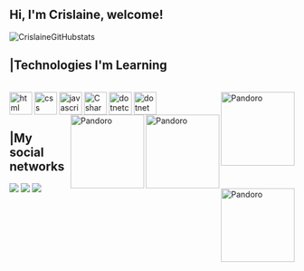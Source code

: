 ## Hi, I'm Crislaine, welcome!

![CrislaineGitHubstats](https://github-readme-stats.vercel.app/api?username=CrislainePaula&show_icons=true&theme=dracula)

## |Technologies I'm Learning ##
<div style="display: inline_block;"><br>
        <img align= "center" alt="html" src="https://cdn.jsdelivr.net/gh/devicons/devicon/icons/html5/html5-original.svg" width="40" height="40">
        <img align= "center" alt="css" src="https://cdn.jsdelivr.net/gh/devicons/devicon/icons/css3/css3-original.svg"  width="40" height="40">
        <img align= "center" alt="javascript" src="https://cdn.jsdelivr.net/gh/devicons/devicon/icons/javascript/javascript-original.svg" width="40" height="40">
        <img align= "center" alt="C sharp" src="https://cdn.jsdelivr.net/gh/devicons/devicon/icons/csharp/csharp-original.svg" width="40" height="40">
        <img align= "center" alt="dotnetcore" src="https://cdn.jsdelivr.net/gh/devicons/devicon/icons/dotnetcore/dotnetcore-original.svg" width="40" height="40">
        <img align= "center" alt="dotnet" src="https://cdn.jsdelivr.net/gh/devicons/devicon/icons/dot-net/dot-net-plain-wordmark.svg" width="40" height="40">
        <img align= "right" alt="Pandoro" src="https://blogger.googleusercontent.com/img/b/R29vZ2xl/AVvXsEj0H_g5wXW1qyEp0krQB2R078S3zlAmhBgwmmQv4_ao1H4bzHMg18KxFK9k2vmow94pM-NX7uC1WhrdGY3hwbTN1hlO0AA6QLgwZRBcMyMukplESFYvTK5nlPClWd1LETluL9MtMGp1Z_zjDGqv3RCk8JgFTOkkXmsAzsDtV3nduqPBnzGeo0mPnFhH/s320/luna.png" width="130px" height="130px">
        <img align= "right" alt="Pandoro" src="https://blogger.googleusercontent.com/img/b/R29vZ2xl/AVvXsEiL2kH-7x6tx9IKlfbKVHf1gleBKOnJGtiPp5ZjFW49P06qkW-WV4ZtOVjJPriWytjJYJF4eSBEDWpz91vAGkupBWs6GCupB979XtyWCPDLh2tlIV4xlY8cQwEKieoY84L5Z3oEjbKAy1g4gPAcML9GazpnsirYzKNRLsLjajlarsosi3JtvYm36bUR/s320/mia.png" width="130px" height="130px">
        <img align= "right" alt="Pandoro" src="https://blogger.googleusercontent.com/img/b/R29vZ2xl/AVvXsEjj2-ufRUALO08d2dQoeO9OAY-7m3sCKC8fRr_RjLM3tkuLV4o4DUX_N7g2nDjFtC0PSzuAKaif0sF6BWlHGjg6-uIVbZlRNp0gzkNSFdKsnfiw-TWHZsCJbUoeN6FehuDGhr14KvGZZW4bUvH5jwiuxYwUqv0pCavM-KgLkESBLrnIcaNO4R3DLGLk/s320/nina.png" width="130px" height="130px">
        <img align= "right" alt="Pandoro" src="https://blogger.googleusercontent.com/img/b/R29vZ2xl/AVvXsEg_rRlKiu_fL_JV00tQLqUm9q6njIyPvm4LpEujwF9sSW9Ys5mvlRGmyK3QghOb8BLb4KyofXadQTEGvyfWeHBv_a3TFDJkyhQyStCYjt3eS8_kC0ugQJgWmA7laHHT1b5OLUGtC-9zuFMX52l5pBh2azp3WzV-Fbc0hFP4xDhWp0ZiHp_usigDpci8/s320/pandoro.png" width="130px" height="130px">
    </div>
   
   
  
    
    
## |My social networks ##
<div>
<a href="https://www.instagram.com/crislaine_paulapp/?hl=bg" target="_blank"><img src="https://img.shields.io/badge/Instagram-E4405F?style=for-the-badge&logo=instagram&logoColor=white"></a>
<a href="https://www.linkedin.com/in/crislaine-paula-pereira-pacheco-944a40165/" target="_blank"><img src="https://img.shields.io/badge/LinkedIn-0077B5?style=for-the-badge&logo=linkedin&logoColor=white"></a>
<a href="https://www.youtube.com/channel/UCVzACWasBoomphRDXjX18aw" target="_blank"><img src="https://img.shields.io/badge/YouTube-FF0000?style=for-the-badge&logo=youtube&logoColor=white"></a>
</div>

